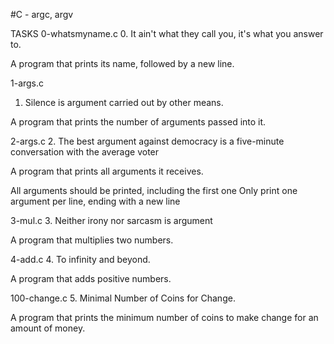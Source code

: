 #C - argc, argv

TASKS
0-whatsmyname.c
0. It ain't what they call you, it's what you answer to.

A program that prints its name, followed by a new line.

1-args.c
1. Silence is argument carried out by other means.

A program that prints the number of arguments passed into it.

2-args.c
2. The best argument against democracy is a five-minute conversation with the average voter

A program that prints all arguments it receives.

All arguments should be printed, including the first one
Only print one argument per line, ending with a new line

3-mul.c
3. Neither irony nor sarcasm is argument

A program that multiplies two numbers.

4-add.c
4. To infinity and beyond.

A program that adds positive numbers.

100-change.c
5. Minimal Number of Coins for Change.

A program that prints the minimum number of coins to make change for an amount of money.

